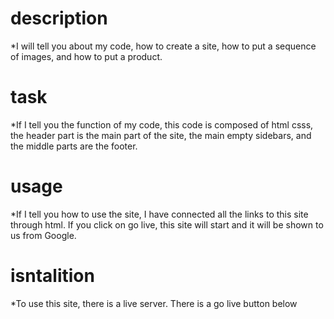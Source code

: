  # description
*I will tell you about my code, how to create a site, how to put a sequence of images, and how to put a product.
# task 
*If I tell you the function of my code, this code is composed of html csss, the header part is the main part of the site, the main empty sidebars, and the middle parts are the footer.
# usage
*If I tell you how to use the site, I have connected all the links to this site through html. If you click on go live, this site will start and it will be shown to us from Google.
# isntalition
*To use this site, there is a live server. There is a go live button below
